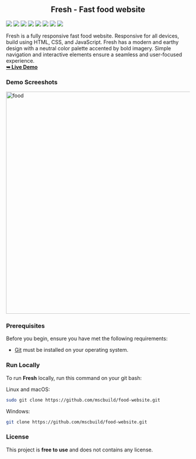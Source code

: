   <h2 align="center">Fresh - Fast food website</h2>
  
 ![](https://komarev.com/ghpvc/?username=mscbuild) 
 ![](https://img.shields.io/github/license/mscbuild/food-website) 
 ![](https://img.shields.io/github/repo-size/mscbuild/food-website)
![](https://img.shields.io/badge/PRs-Welcome-green)
![](https://img.shields.io/badge/code%20style-html-green)
![](https://img.shields.io/github/stars/mscbuild)
![](https://img.shields.io/badge/Topic-Github-lighred)
![](https://img.shields.io/website?url=https%3A%2F%2Fgithub.com%2Fmscbuild)

Fresh is a fully responsive fast food website. Responsive for all devices, build using HTML, CSS, and JavaScript. Fresh has a modern and earthy design with a neutral color palette accented by bold imagery. Simple navigation and interactive elements ensure a seamless and user-focused experience.
<br>
<a href="https://mscbuild.github.io/food-website/"><strong>➥ Live Demo</strong></a>
 

### Demo Screeshots
 <img width="1354" height="607" alt="food" src="https://github.com/user-attachments/assets/dfb7cfe6-1d0f-491f-9672-701a0832d24c" />


 
### Prerequisites

Before you begin, ensure you have met the following requirements:

* [Git](https://git-scm.com/downloads "Download Git") must be installed on your operating system.

### Run Locally

To run **Fresh** locally, run this command on your git bash:

Linux and macOS:

```bash
sudo git clone https://github.com/mscbuild/food-website.git
```

Windows:

```bash
git clone https://github.com/mscbuild/food-website.git
```

### License

This project is **free to use** and does not contains any license.
